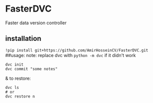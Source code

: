 # FasterDVC
Faster data version controller

## installation
```!pip install git+https://github.com/AmirHosseinCV/FasterDVC.git```
##usage:
note: replace dvc with `python -m dvc` if it didn't work
```
dvc init
dvc commit "some notes"
```
& to restore:
```
dvc ls
# or
dvc restore n
```
